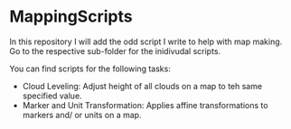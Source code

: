 # MappingScripts

In this repository I will add the odd script I write to help with map making. Go to the respective sub-folder for the inidivudal scripts. 

You can find scripts for the following tasks:

* Cloud Leveling: Adjust height of all clouds on a map to teh same specified value.
* Marker and Unit Transformation: Applies affine transformations to markers and/ or units on a map.
